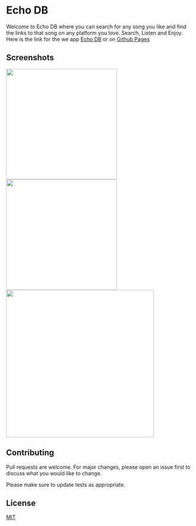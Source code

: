 # **Echo DB**
Welcome to Echo DB where you can search for any song you like and find the links to that song on any platform you love. Search, Listen and Enjoy.
Here is the link for the we app [Echo DB](https://echodb.netlify.app/) or on [Github Pages](https://imradhe.github.io/echodb)



## Screenshots
<img src="https://user-images.githubusercontent.com/65386038/118430298-6d2d7000-b6f1-11eb-93c4-38c342fc3797.png" height="300" />
<img src="https://user-images.githubusercontent.com/65386038/118430448-b8e01980-b6f1-11eb-875e-b74ab99ced08.png" height="300" />
<img src="https://user-images.githubusercontent.com/65386038/118430490-cd241680-b6f1-11eb-9d2d-d7dfbab7d388.png" height="400" />


## Contributing
Pull requests are welcome. For major changes, please open an issue first to discuss what you would like to change.

Please make sure to update tests as appropriate.

## License
[MIT](https://github.com/imradhe/echodb/blob/main/LICENSE)
